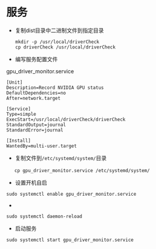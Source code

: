 # 服务

- 复制dist目录中二进制文件到指定目录

  ``````
  mkdir -p /usr/local/driverCheck
  cp driverCheck /usr/local/driverCheck
  ``````

- 编写服务配置文件

gpu_driver_monitor.service

``````
[Unit]
Description=Record NVIDIA GPU status
DefaultDependencies=no
After=network.target

[Service]
Type=simple
ExecStart=/usr/local/driverCheck/driverCheck
StandardOutput=journal
StandardError=journal

[Install]
WantedBy=multi-user.target
``````

- 复制文件到`/etc/systemd/system/`目录

​	`	cp gpu_driver_monitor.service /etc/systemd/system/`

- 设置开机自启

`sudo systemctl enable gpu_driver_monitor.service`

- 

`sudo systemctl daemon-reload`

- 启动服务

`sudo systemctl start gpu_driver_monitor.service`


